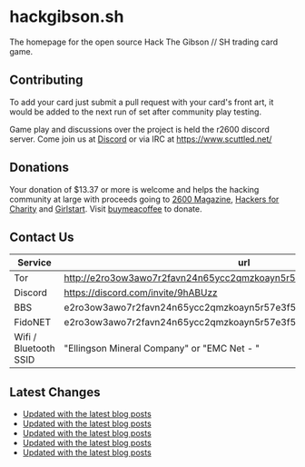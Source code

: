 # hackgibson.sh
The homepage for the open source Hack The Gibson // SH trading card game.


## Contributing

To add your card just submit a pull request with your card's front art, it would be added to the next run of set after community play testing.

Game play and discussions over the project is held the r2600 discord server. Come join us at [Discord](https://discord.com/invite/9hABUzz) or via IRC at https://www.scuttled.net/


## Donations

Your donation of $13.37 or more is welcome and helps the hacking community at large with proceeds going to [2600 Magazine](https://2600.com/), [Hackers for Charity](https://hackersforcharity.org) and [Girlstart](https://girlstart.org).  Visit [buymeacoffee](https://www.buymeacoffee.com/hackgibson.sh) to donate.


## Contact Us

Service | url
-|-
Tor | http://e2ro3ow3awo7r2favn24n65ycc2qmzkoayn5r57e3f56nvjwdcgg32ad.onion
Discord | https://discord.com/invite/9hABUzz
BBS | e2ro3ow3awo7r2favn24n65ycc2qmzkoayn5r57e3f56nvjwdcgg32ad.onion:23
FidoNET | e2ro3ow3awo7r2favn24n65ycc2qmzkoayn5r57e3f56nvjwdcgg32ad.onion:24554
Wifi / Bluetooth SSID | "Ellingson Mineral Company" or "EMC Net - <fidonet address>"

## Latest Changes
<!-- BLOG-POST-LIST:START -->
- [Updated with the latest blog posts](https://github.com/DFW2600/hackgibson.sh/commit/cae01a6577b9b6fe4367f51c92baa95dac4abae0)
- [Updated with the latest blog posts](https://github.com/DFW2600/hackgibson.sh/commit/e6c377efa0125630aa2a828d096bc98297599fcb)
- [Updated with the latest blog posts](https://github.com/DFW2600/hackgibson.sh/commit/c2b92d5ae4653e187850de1588e9abb9d060e3ad)
- [Updated with the latest blog posts](https://github.com/DFW2600/hackgibson.sh/commit/73f68f75d5897e703b354aa85705fcfaf540b223)
- [Updated with the latest blog posts](https://github.com/DFW2600/hackgibson.sh/commit/1cd7cd4d41181b6f88d9ff5c50bd0e9e93f9263c)
<!-- BLOG-POST-LIST:END -->
